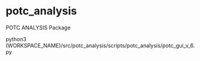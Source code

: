# potc_analysis

POTC ANALYSIS Package


python3 (WORKSPACE_NAME)/src/potc_analysis/scripts/potc_analysis/potc_gui_v_6.py